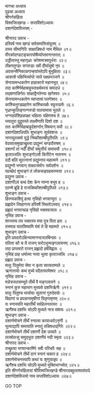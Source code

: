 मागचा अध्याय  
पुढचा अध्याय  
श्रीगर्गसंहिता  
विश्वजित्खण्डः - सप्तविंशोऽध्यायः  
दशार्णदेशविजयम् -  
  
श्रीनारद उवाच -  
हरिवर्षं नाम खण्डं सर्वसम्पत्तिसंयुतम् ॥  
तस्य सीमागिरिः साक्षान्निषधो नाम मैथिल ॥१॥  
वीरकोदण्डटङ्कारघोषैर्व्याप्तवनान्तरात् ॥  
उड्डीतास्तु महागृध्राः क्रोशमात्रवपुर्धराः ॥२॥  
तीक्ष्णतुण्डाः सगरुडाः सर्वे दीर्घायुषो नृप ॥  
अग्रसन्सैनिकान्नगान्हयांस्तेऽपि बुभुक्षिताः ॥३॥  
आकाशे पक्षिभिर्व्याप्ते जाते पक्षप्रभञ्जने ॥  
सेनायामन्धकारेण हाहाकारो महानभूत् ॥४॥  
तदा कार्ष्णिर्महाबाहुस्तार्क्ष्यमस्त्रं समादधे ॥  
तद्‌बाणान्निर्गतः साक्षाद्वैनतेनयः खगेश्वरः ॥५॥  
सेनायामन्धकारेण व्याप्तायां पतगेश्वरः ॥  
कांश्चित्तुण्डप्रहारेण कांश्चित्पक्षैः स्फुरत्प्रभैः ॥६॥  
गृध्रान्कुलिङ्गान्गरुडो पातयामास भूतले ॥  
भग्नदर्पाश्छिन्नपक्षा भक्षिताः पक्षिणश्च ते ॥७॥  
भयातुरा दुद्रुवस्ते तार्क्ष्येणापि दिशो दश ॥  
ततः कार्ष्णिर्महाबाहुर्दशार्णान् विषयान् ययौ ॥८॥  
दशार्णदेशाधिपतिः शुभाङ्गः सूर्यवंशजः ॥  
नागायुतसमो युद्धे निष्कौशाम्बीपुरीपतिः ॥९॥  
वेदव्यासमुखाच्छ्रुत्वा प्रद्युम्नं चण्डपौरुषम् ॥  
दशार्णां तां नदीं दीर्घां समुत्तीर्य समाययौ ॥१०॥  
कृताञ्जलिः शुभाङ्गोऽसौ किरीटेन नताननः ॥  
ददौ बलिं सुरत्नानां प्रद्युम्नाय महात्मने ॥११॥  
प्रद्युम्नो भगवान् साक्षात्सर्वगः सर्वदर्शनः ॥  
पप्रच्छेदं शुभाङ्गं तं लोकसङ्ग्रहकाम्यया ॥१२॥  
प्रद्युम्न उवाच -  
दशार्णोऽयं कथं देशः केन नाम्ना बभूव ह ॥  
एतन्मे ब्रूहि हे राजन्निष्कौशाम्बीपुरीपते ॥१३॥  
शुभाङ्ग उवाच -  
हिरण्यकशिपुं हत्वा नृसिंहो भगवान्पुरा ॥  
प्रह्लादेन त्विहागत्य हरिवर्षे स्थितोऽभवत् ॥१४॥  
प्रह्लादं भगवान्प्राह नृसिंहो भक्तवत्सलः ॥  
नृसिंह उवाच -  
शान्तस्य तव भक्तस्य मया पुत्र पिता हतः ॥  
तस्मान्न घातयिष्यामि वंशं ते हि महामते ॥१५॥  
शुभाङ्ग उवाच -  
इति प्रवदतोऽक्षिभ्यामानन्दजलबिन्दवः ॥  
पतिता कौ च तै राजन् सरोऽभून्मङ्गलायनम् ॥१६॥  
तदा प्राप्तवरो राजन् प्रह्लादो हर्षविह्वलः ॥  
नृसिंहं प्राह धर्मात्मा नत्वा भूत्वा कृताञ्जलिः ॥१७॥  
प्रह्लाद उवाच -  
मातुः पितुर्मया सेवा न कृता सात्वताम्पते ॥  
ऋणात्तयोः कथं मुच्ये वदैतत्परमेश्वर ॥१८॥  
नृसिंह उवाच -  
मन्नेत्रजलसम्भूते तीर्थे वै मङ्गलायने ॥  
स्नानं कुरु महाभाग मुच्यसे दशभिर्ऋणैः ॥१९॥  
मातुः पितुश्च भार्यायाः सुतानां गुरुदेवयोः ॥  
विप्राणां च प्रपन्नानामृषीणां पितृणामृणम् ॥२०॥  
यः स्नास्यति महातीर्थे सर्वहेलनतत्परः ॥  
ऋणैश्च दशभिः सोऽपि मुच्यते नात्र संशयः ॥२१॥  
शुभाङ्ग उवाच -  
दशार्णमोचने तीर्थे स्नात्वा कायाधवोऽनृणी ॥  
भूत्वाद्यापि समायाति स्नातुं तन्निषधाद्‌गिरेः ॥२२॥  
दशार्णमोचने तीर्थे दशार्णो देश उच्यते ॥  
तत्स्रोतःसु समुद्‌भूता दशार्णेयं नदी स्मृता ॥२३॥  
श्रीनारद उवाच -  
तच्छ्रुत्वा भगवान्कार्ष्णिः सर्वैः परिचरैः सह ॥  
दशार्णमोचने तीर्थे दानं स्नानं चकार ह ॥२४॥  
दशार्णमोचनस्यापि कथां यः शृणुयान्नृप ॥  
ऋणैश्च दशभिः सोऽपि मुच्यते मुक्तिभाग्भवेत् ॥२५॥  
इति श्रीगर्गसंहितायां श्रीविश्वजित्खण्डे श्रीनारदबहुलाश्वसंवादे  
दशार्णदेशविजयो नाम सप्तविंशोऽध्यायः ॥२७॥  
  
GO TOP
